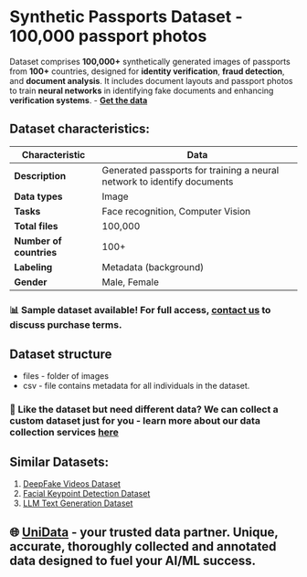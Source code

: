# Synthetic Passports Dataset - 100,000 passport photos
Dataset comprises **100,000+** synthetically generated images of passports from **100+** countries, designed for **identity verification**, **fraud detection**, and **document analysis**. It includes document layouts and passport photos to train **neural networks** in identifying fake documents and enhancing **verification systems**. - **[Get the data](https://unidata.pro/datasets/synthetic-passports/?utm_source=github-biometrics&utm_medium=referral&utm_campaign=passport-dataset)**
## Dataset characteristics:
| Characteristic       | Data                                                                 |
|----------------------|----------------------------------------------------------------------|
| **Description**      | Generated passports for training a neural network to identify documents |
| **Data types**       | Image                                                               |
| **Tasks**            | Face recognition, Computer Vision                                   |
| **Total files**      | 100,000                                                             |
| **Number of countries** | 100+                                                              |
| **Labeling**         | Metadata (background)                                               |
| **Gender**           | Male, Female                                                        |

### 📊 Sample dataset available! For full access, [contact us](https://unidata.pro/datasets/synthetic-passports/?utm_source=github-biometrics&utm_medium=referral&utm_campaign=passport-dataset) to discuss purchase terms.

## Dataset structure
- files - folder of images
- csv - file contains metadata for all individuals in the dataset.

### 🧩 Like the dataset but need different data? We can collect a custom dataset just for you - learn more about our data collection services [here](https://unidata.pro/datasets/synthetic-passports/?utm_source=github-biometrics&utm_medium=referral&utm_campaign=passport-dataset)

## Similar Datasets:
1. [DeepFake Videos Dataset](https://unidata.pro/datasets/deepfake-videos-dataset/?utm_source=github-biometrics&utm_medium=referral&utm_campaign=deepfake-dataset)
2. [Facial Keypoint Detection Dataset](https://unidata.pro/datasets/facial-keypoint-detection/?utm_source=github-biometrics&utm_medium=referral&utm_campaign=facial-keypoint-detection)
3. [LLM Text Generation Dataset](https://unidata.pro/datasets/llm-text-generation/?utm_source=github-biometrics&utm_medium=referral&utm_campaign=llm-text-generation-dataset)

## 🌐 [UniData](https://unidata.pro/datasets/synthetic-passports/?utm_source=github-biometrics&utm_medium=referral&utm_campaign=passport-dataset) - your trusted data partner. Unique, accurate, thoroughly collected and annotated data designed to fuel your AI/ML success.
